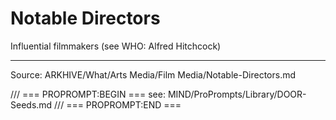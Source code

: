 # Notable Directors

Influential filmmakers (see WHO: Alfred Hitchcock)

---
Source: ARKHIVE/What/Arts Media/Film Media/Notable-Directors.md

/// === PROPROMPT:BEGIN ===
see: MIND/ProPrompts/Library/DOOR-Seeds.md
/// === PROPROMPT:END ===
